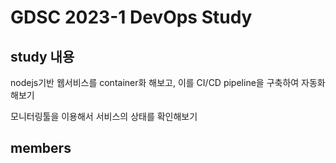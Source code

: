 # GDSC 2023-1 DevOps Study

## study 내용

nodejs기반 웹서비스를 container화 해보고, 이를 CI/CD pipeline을 구축하여 자동화해보기

모니터링툴을 이용해서 서비스의 상태를 확인해보기

## members

##
